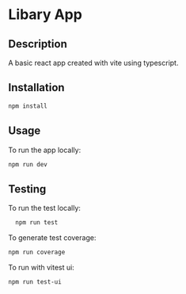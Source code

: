 # Libary App

## Description

A basic react app created with vite using typescript.

## Installation

```bash
npm install
```

## Usage

To run the app locally:

```bash
npm run dev
```

## Testing

To run the test locally:

```bash
  npm run test
```

To generate test coverage:

```bash
npm run coverage
```

To run with vitest ui:

```bash
npm run test-ui
```
